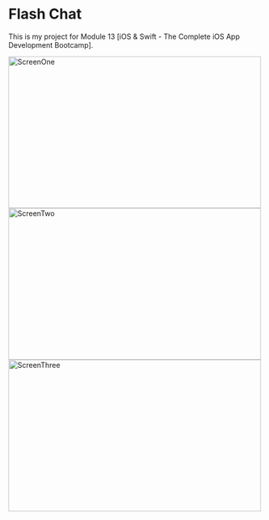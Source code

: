# Flash Chat

This is my project for Module 13 [iOS & Swift - The Complete iOS App Development Bootcamp].

<img src="https://github.com/kheladzedev/Flash-Chat/assets/94724654/d7a34eb4-e387-4ff1-82f6-5ce25d9d0b12" alt="ScreenOne" width="500" height="300">
<img src="https://github.com/kheladzedev/Flash-Chat/assets/94724654/455424f8-950d-408a-a799-207b6d761354" alt="ScreenTwo" width="500" height="300">
<img src="https://github.com/kheladzedev/Flash-Chat/assets/94724654/fa7878b3-7aa6-477e-9dfe-d94b12973dbd" alt="ScreenThree" width="500" height="300">
